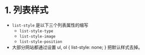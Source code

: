 # 1. 列表样式
+ `list-style` 是以下三个列表属性的缩写
    - `list-style-type`
    - `list-style-image`
    - `list-style-position`
+ 大部分网站都通过设置 ul, ol { list-style: none; } 把默认样式去掉。